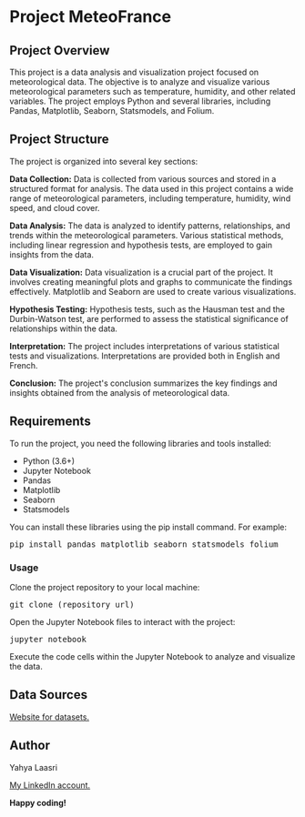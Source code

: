# Project MeteoFrance
## Project Overview
This project is a data analysis and visualization project focused on meteorological data. The objective is to analyze and visualize various meteorological parameters such as temperature, humidity, and other related variables. The project employs Python and several libraries, including Pandas, Matplotlib, Seaborn, Statsmodels, and Folium.

## Project Structure
The project is organized into several key sections:

**Data Collection:** Data is collected from various sources and stored in a structured format for analysis. The data used in this project contains a wide range of meteorological parameters, including temperature, humidity, wind speed, and cloud cover.

**Data Analysis:** The data is analyzed to identify patterns, relationships, and trends within the meteorological parameters. Various statistical methods, including linear regression and hypothesis tests, are employed to gain insights from the data.

**Data Visualization:** Data visualization is a crucial part of the project. It involves creating meaningful plots and graphs to communicate the findings effectively. Matplotlib and Seaborn are used to create various visualizations.

**Hypothesis Testing:** Hypothesis tests, such as the Hausman test and the Durbin-Watson test, are performed to assess the statistical significance of relationships within the data.

**Interpretation:** The project includes interpretations of various statistical tests and visualizations. Interpretations are provided both in English and French.

**Conclusion:** The project's conclusion summarizes the key findings and insights obtained from the analysis of meteorological data.

## Requirements
To run the project, you need the following libraries and tools installed:
<ul>
<li>Python (3.6+)</li>
<li>Jupyter Notebook</li>
<li>Pandas</li>
<li>Matplotlib</li>
<li>Seaborn</li>
<li>Statsmodels</li>
</ul>
You can install these libraries using the pip install command. For example:

<pre>
pip install pandas matplotlib seaborn statsmodels folium
</pre>
### Usage
Clone the project repository to your local machine:
<pre>
git clone (repository_url)
</pre>
Open the Jupyter Notebook files to interact with the project:
<pre>
jupyter notebook
</pre>
Execute the code cells within the Jupyter Notebook to analyze and visualize the data.

## Data Sources

<a href="https://public.opendatasoft.com/explore/?sort=modified" target="_blank">Website for datasets.</a>

## Author
Yahya Laasri

<a href="https://www.linkedin.com/in/yahya-laasri/" target="_blank">My LinkedIn account.</a>

 **Happy coding!**
